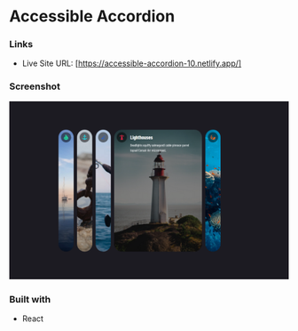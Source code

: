# Accessible Accordion

### Links

- Live Site URL: [https://accessible-accordion-10.netlify.app/]

### Screenshot

![](screenshot/Screenshot.png)

### Built with

- React

